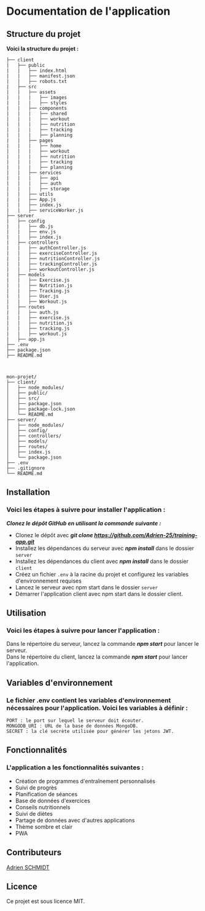 # Documentation de l'application
## Structure du projet
**Voici la structure du projet :**  


```
├── client  
|   ├── public  
|   |   ├── index.html  
|   |   ├── manifest.json  
|   |   ├── robots.txt  
|   ├── src  
|   |   ├── assets  
|   |   |   ├── images  
|   |   |   ├── styles  
|   |   ├── components  
|   |   |   ├── shared  
|   |   |   ├── workout  
|   |   |   ├── nutrition  
|   |   |   ├── tracking  
|   |   |   ├── planning  
|   |   ├── pages  
|   |   |   ├── home  
|   |   |   ├── workout  
|   |   |   ├── nutrition  
|   |   |   ├── tracking  
|   |   |   ├── planning  
|   |   ├── services  
|   |   |   ├── api  
|   |   |   ├── auth  
|   |   |   ├── storage  
|   |   ├── utils  
|   |   ├── App.js  
|   |   ├── index.js  
|   |   ├── serviceWorker.js  
├── server  
|   ├── config  
|   |   ├── db.js  
|   |   ├── env.js  
|   |   ├── index.js  
|   ├── controllers  
|   |   ├── authController.js  
|   |   ├── exerciseController.js  
|   |   ├── nutritionController.js  
|   |   ├── trackingController.js  
|   |   ├── workoutController.js  
|   ├── models  
|   |   ├── Exercise.js  
|   |   ├── Nutrition.js  
|   |   ├── Tracking.js  
|   |   ├── User.js  
|   |   ├── Workout.js  
|   ├── routes  
|   |   ├── auth.js  
|   |   ├── exercise.js  
|   |   ├── nutrition.js  
|   |   ├── tracking.js  
|   |   ├── workout.js  
|   ├── app.js  
├── .env  
├── package.json  
├── README.md  



mon-projet/
├── client/
│   ├── node_modules/
│   ├── public/
│   ├── src/
│   ├── package.json
│   ├── package-lock.json
│   └── README.md
├── server/
│   ├── node_modules/
│   ├── config/
│   ├── controllers/
│   ├── models/
│   ├── routes/
│   ├── index.js
│   └── package.json
├── .env
├── .gitignore
└── README.md
```


## Installation
### Voici les étapes à suivre pour installer l'application :

***Clonez le dépôt GitHub en utilisant la commande suivante :***  
- Clonez le dépôt avec ***git clone https://github.com/Adrien-25/training-app.git***  
- Installez les dépendances du serveur avec ***npm install*** dans le dossier `server`  
- Installez les dépendances du client avec ***npm install*** dans le dossier `client`  
- Créez un fichier `.env` à la racine du projet et configurez les variables d'environnement requises  
- Lancez le serveur avec npm start dans le dossier `server`  
- Démarrer l'application client avec npm start dans le dossier client.

## Utilisation
### Voici les étapes à suivre pour lancer l'application :

Dans le répertoire du serveur, lancez la commande ***npm start*** pour lancer le serveur.  
Dans le répertoire du client, lancez la commande ***npm start*** pour lancer l'application.  

## Variables d'environnement
### Le fichier .env contient les variables d'environnement nécessaires pour l'application. Voici les variables à définir :

```
PORT : le port sur lequel le serveur doit écouter.  
MONGODB_URI : URL de la base de données MongoDB.  
SECRET : la clé secrète utilisée pour générer les jetons JWT. 
```

## Fonctionnalités
### L'application a les fonctionnalités suivantes :

- Création de programmes d'entraînement personnalisés  
- Suivi de progrès  
- Planification de séances  
- Base de données d'exercices  
- Conseils nutritionnels  
- Suivi de diètes  
- Partage de données avec d'autres applications  
- Thème sombre et clair  
- PWA  

## Contributeurs
[Adrien SCHMIDT](https://www.linkedin.com/in/adrien-schmidt-2747871a2/)

## Licence
Ce projet est sous licence MIT.  
